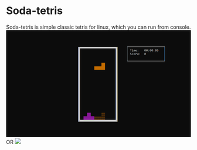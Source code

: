 # Soda-tetris
Soda-tetris is simple classic tetris for linux, which you can run from console.
![image description](image.png)
OR
<img src="relative/path/in/repository/to/image.svg" width="128"/>
